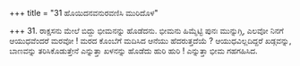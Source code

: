 +++
title = "31 ಹೊಯಿದನವನುರವಣಿಸಿ ಮುರಿದೊಳ"

+++
31. ರಾಕ್ಷಸನು ಮೇಲೆ ಬಿದ್ದು ಭೀಮನನ್ನು ಹೊಡೆದನು. ಭೀಮನು ಹಿಮ್ಮೆಟ್ಟಿ ಪುನಃ ಮುನ್ನುಗ್ಗಿ, ಎಲವೋ ನಿನಗೆ ಆಯುಧವೆಂದರೆ ಮರವೋ ! ಮರದ ಕೊಂಬೆಗೆ ಮದಿಸಿದ ಆನೆಯು ಹೆದರುತ್ತದೆಯೆ ? ಆಯುಧವಿಲ್ಲದಿದ್ದರೆ ಖಡ್ಗವನ್ನು, ಬಾಣವನ್ನು ತರಿಸಿಕೊಡುತ್ತೇನೆ ಎನ್ನುತ್ತಾ ಖಳನನ್ನು ಹೊಡೆದು ಹುರಿ ಹುರಿ  ! ಎನ್ನುತ್ತಾ ಭೀಮ ಗಹಗಹಿಸಿದ.